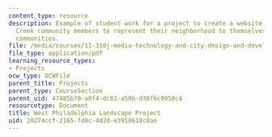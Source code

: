 ```yaml
---
content_type: resource
description: Example of student work for a project to create a website to enable Mill
  Creek community members to represent their neighborhood to themselves and to other
  communities.
file: /media/courses/11-310j-media-technology-and-city-design-and-development-spring-2002/20274ccf2165fd0c4d2de3918618c8ae_duritz.pdf
file_type: application/pdf
learning_resource_types:
- Projects
ocw_type: OCWFile
parent_title: Projects
parent_type: CourseSection
parent_uid: 47485b70-a0f4-dc83-a50b-d38f6c9950c4
resourcetype: Document
title: West Philadelphia Landscape Project
uid: 20274ccf-2165-fd0c-4d2d-e3918618c8ae
---
```

